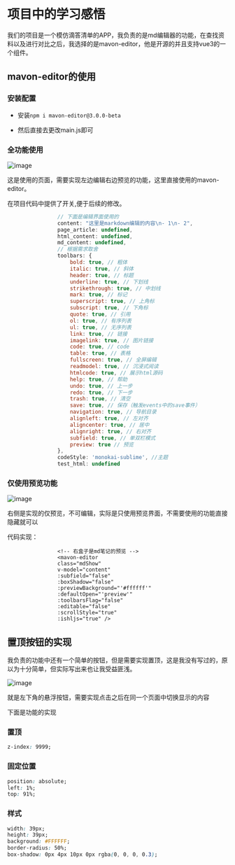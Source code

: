 # 项目中的学习感悟

我们的项目是一个模仿滴答清单的APP，我负责的是md编辑器的功能，在查找资料以及进行对比之后，我选择的是mavon-editor，他是开源的并且支持vue3的一个组件。

## mavon-editor的使用



### 安装配置

- 安装`npm i mavon-editor@3.0.0-beta`

- 然后直接去更改main.js即可



### 全功能使用

![image](https://img.wang.232232.xyz/img/2022/08/25/image4b72398082afe4d6.png)

这是使用的页面，需要实现左边编辑右边预览的功能，这里直接使用的mavon-editor。

在项目代码中提供了开关,便于后续的修改。

```js
				// 下面是编辑界面使用的
				content: "这里是markdown编辑的内容\n- 1\n- 2",
				page_article: undefined,
				html_content: undefined,
				md_content: undefined,
				// 根据需求取舍
				toolbars: {
					bold: true, // 粗体
					italic: true, // 斜体
					header: true, // 标题
					underline: true, // 下划线
					strikethrough: true, // 中划线
					mark: true, // 标记
					superscript: true, // 上角标
					subscript: true, // 下角标
					quote: true, // 引用
					ol: true, // 有序列表
					ul: true, // 无序列表
					link: true, // 链接
					imagelink: true, // 图片链接
					code: true, // code
					table: true, // 表格
					fullscreen: true, // 全屏编辑
					readmodel: true, // 沉浸式阅读
					htmlcode: true, // 展示html源码
					help: true, // 帮助
					undo: true, // 上一步
					redo: true, // 下一步
					trash: true, // 清空
					save: true, // 保存（触发events中的save事件）
					navigation: true, // 导航目录
					alignleft: true, // 左对齐
					aligncenter: true, // 居中
					alignright: true, // 右对齐
					subfield: true, // 单双栏模式
					preview: true // 预览
				},
				codeStyle: 'monokai-sublime', //主题
				test_html: undefined
```



### 仅使用预览功能

![image](https://img.wang.232232.xyz/img/2022/08/25/image874543222a9ee534.png)

右侧是实现的仅预览，不可编辑，实际是只使用预览界面，不需要使用的功能直接隐藏就可以

代码实现：

```vue
				<!-- 右盒子是md笔记的预览 -->
				<mavon-editor 
				class="mdShow" 
				v-model="content" 
				:subfield="false" 
				:boxShadow="false"
				:previewBackground="'#ffffff'" 
				:defaultOpen="'preview'" 
				:toolbarsFlag="false" 
				:editable="false"
				:scrollStyle="true" 
				:ishljs="true" />
```



## 置顶按钮的实现

我负责的功能中还有一个简单的按钮，但是需要实现置顶，这是我没有写过的，原以为十分简单，但实际写出来也让我受益匪浅。

![image](https://img.wang.232232.xyz/img/2022/08/25/image4b72398082afe4d6.png)

就是左下角的悬浮按钮，需要实现点击之后在同一个页面中切换显示的内容

下面是功能的实现



### 置顶

```css
z-index: 9999;
```



### 固定位置

```css
position: absolute;
left: 1%;
top: 91%;
```



### 样式

```css
width: 39px;
height: 39px;
background: #FFFFFF;
border-radius: 50%;
box-shadow: 0px 4px 10px 0px rgba(0, 0, 0, 0.3);
```

